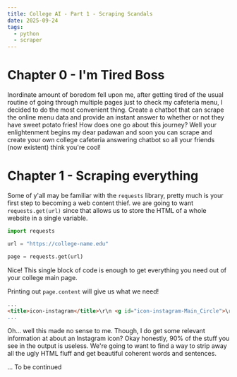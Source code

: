 ```yaml
---
title: College AI - Part 1 - Scraping Scandals
date: 2025-09-24
tags:
  - python
  - scraper
---
```

# Chapter 0 - I'm Tired Boss

Inordinate amount of boredom fell upon me, after getting tired of the usual routine of going through multiple pages just to check my cafeteria menu, I decided to do the most convenient thing. Create a chatbot that can scrape the online menu data and provide an instant answer to whether or not they have sweet potato fries! How does one go about this journey? Well your enlightenment begins my dear padawan and soon you can scrape and create your own college cafeteria answering chatbot so all your friends (now existent) think you're cool!

# Chapter 1 - Scraping everything

Some of y'all may be familiar with the `requests` library, pretty much is your first step to becoming a web content thief.  we are going to want `requests.get(url)` since that allows us to store the HTML of a whole website in a single variable.

```python
import requests

url = "https://college-name.edu"

page = requests.get(url)
```

Nice! This single block of code is enough to get everything you need out of your college main page. 

Printing out `page.content` will give us what we need!

```HTML
...
<title>icon-instagram</title>\r\n <g id="icon-instagram-Main_Circle">\r\n <g>\r\n <path d="M16,0C`
...
```

Oh... well this made no sense to me. Though, I do get some relevant information at about an Instagram icon? Okay honestly, 90% of the stuff you see in the output is useless. We're going to want to find a way to strip away all the ugly HTML fluff and get beautiful coherent words and sentences.

... To be continued


